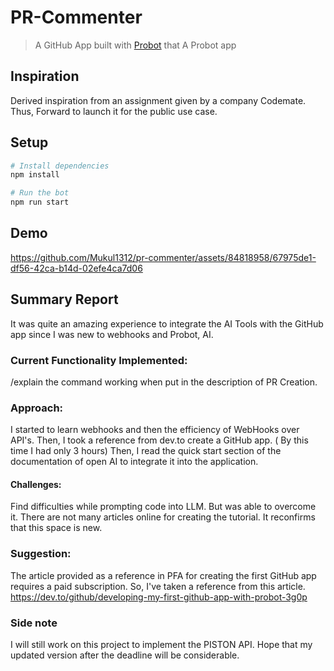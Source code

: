 # PR-Commenter

> A GitHub App built with [Probot](https://github.com/probot/probot) that A Probot app


## Inspiration
Derived inspiration from an assignment given by a company Codemate. Thus, Forward to launch it for the public use case.

## Setup

```sh
# Install dependencies
npm install

# Run the bot
npm run start
```

## Demo
https://github.com/Mukul1312/pr-commenter/assets/84818958/67975de1-df56-42ca-b14d-02efe4ca7d06

## Summary Report
It was quite an amazing experience to integrate the AI Tools with the GitHub app since I was new to webhooks and Probot, AI.

### Current Functionality Implemented:
/explain the command working when put in the description of PR Creation.

### Approach:
I started to learn webhooks and then the efficiency of WebHooks over API's. Then, I took a reference from dev.to create a GitHub app. ( By this time I had only 3 hours) Then, I read the quick start section of the documentation of open AI to integrate it into the application.

#### Challenges:
Find difficulties while prompting code into LLM. But was able to overcome it.
There are not many articles online for creating the tutorial. It reconfirms that this space is new.

### Suggestion:
The article provided as a reference in PFA for creating the first GitHub app requires a paid subscription. So, I've taken a reference from this article. 
https://dev.to/github/developing-my-first-github-app-with-probot-3g0p 

### Side note
I will still work on this project to implement the PISTON API. Hope that my updated version after the deadline will be considerable.
